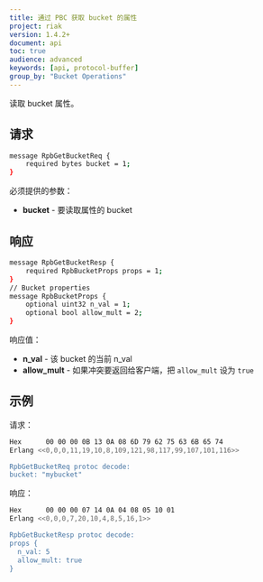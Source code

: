 ```yaml
---
title: 通过 PBC 获取 bucket 的属性
project: riak
version: 1.4.2+
document: api
toc: true
audience: advanced
keywords: [api, protocol-buffer]
group_by: "Bucket Operations"
---
```


读取 bucket 属性。

## 请求

```bash
message RpbGetBucketReq {
    required bytes bucket = 1;
}
```

必须提供的参数：

* **bucket** - 要读取属性的 bucket

## 响应

```bash
message RpbGetBucketResp {
    required RpbBucketProps props = 1;
}
// Bucket properties
message RpbBucketProps {
    optional uint32 n_val = 1;
    optional bool allow_mult = 2;
}
```

响应值：

* **n_val** - 该 bucket 的当前 n_val
* **allow_mult** - 如果冲突要返回给客户端，把 `allow_mult` 设为 `true`

## 示例

请求：

```bash
Hex      00 00 00 0B 13 0A 08 6D 79 62 75 63 6B 65 74
Erlang <<0,0,0,11,19,10,8,109,121,98,117,99,107,101,116>>

RpbGetBucketReq protoc decode:
bucket: "mybucket"
```

响应：

```bash
Hex      00 00 00 07 14 0A 04 08 05 10 01
Erlang <<0,0,0,7,20,10,4,8,5,16,1>>

RpbGetBucketResp protoc decode:
props {
  n_val: 5
  allow_mult: true
}

```
